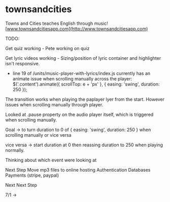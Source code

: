 # townsandcities

Towns and Cities teaches English through music! [www.townsandcitiesapp.com](http://www.townsandcitiesapp.com)

TODO:

Get quiz working - Pete working on quiz

Get lyric videos working - Sizing/position of lyric container and highlighter isn't responsive.

- line 19 of /units/music-player-with-lyrics/index.js currently has an animate issue when scrolling manually across the player: \$('.content').animate({ scrollTop: e + 'px' }, { easing: 'swing', duration: 250 });

The transition works when playing the paplayer lyer from the start. However issues when scrolling manually through player.

Looked at .pause property on the audio player itself, which is triggered when scrolling manually.

Goal -> to turn duration to 0 of { easing: 'swing', duration: 250 } when scrolling manually or vice versa

vice versa -> start duration at 0 then reassing duration to 250 when playing normally.

Thinking about which event were looking at

Next Step
Move mp3 files to online hosting
Authentication
Databases
Payments (stripe, paypal)

Next Next Step

7/1 -> 
